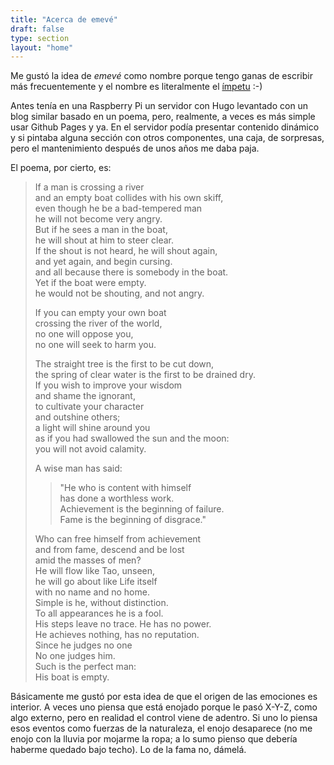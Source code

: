 ```yaml
---
title: "Acerca de emevé"
draft: false
type: section
layout: "home"
---
```


Me gustó la idea de _emevé_ como nombre porque tengo ganas de escribir más frecuentemente y el nombre es literalmente el [ímpetu](https://es.wikipedia.org/wiki/Cantidad_de_movimiento) :-)

Antes tenía en una Raspberry Pi un servidor con Hugo levantado con un blog similar basado en un poema, pero, realmente, a veces es más simple usar Github Pages y ya. En el servidor podía presentar contenido dinámico y si pintaba alguna sección con otros componentes, una caja, de sorpresas, pero el mantenimiento después de unos años me daba paja.

El poema, por cierto, es:

> If a man is crossing a river  
> and an empty boat collides with his own skiff,  
> even though he be a bad-tempered man  
> he will not become very angry.  
> But if he sees a man in the boat,  
> he will shout at him to steer clear.  
> If the shout is not heard, he will shout again,  
> and yet again, and begin cursing.  
> and all because there is somebody in the boat.  
> Yet if the boat were empty.  
> he would not be shouting, and not angry.  
>   
> If you can empty your own boat  
> crossing the river of the world,  
> no one will oppose you,  
> no one will seek to harm you.
>
> The straight tree is the first to be cut down,  
> the spring of clear water is the first to be drained dry.  
> If you wish to improve your wisdom  
> and shame the ignorant,  
> to cultivate your character  
> and outshine others;  
> a light will shine around you  
> as if you had swallowed the sun and the moon:  
> you will not avoid calamity.  
>
> A wise man has said:  
>> "He who is content with himself  
>> has done a worthless work.  
>> Achievement is the beginning of failure.  
>> Fame is the beginning of disgrace."  
>
> Who can free himself from achievement  
> and from fame, descend and be lost  
> amid the masses of men?  
> He will flow like Tao, unseen,  
> he will go about like Life itself  
> with no name and no home.  
> Simple is he, without distinction.  
> To all appearances he is a fool.  
> His steps leave no trace. He has no power.  
> He achieves nothing, has no reputation.  
> Since he judges no one  
> No one judges him.  
> Such is the perfect man:  
> His boat is empty. 

Básicamente me gustó por esta idea de que el origen de las emociones es interior. A veces uno piensa que está enojado porque le pasó X-Y-Z, como algo externo, pero en realidad el control viene de adentro. Si uno lo piensa esos eventos como fuerzas de la naturaleza, el enojo desaparece (no me enojo con la lluvia por mojarme la ropa; a lo sumo pienso que debería haberme quedado bajo techo). Lo de la fama no, dámelá. 
